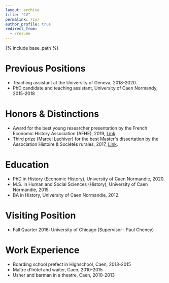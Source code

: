 ```yaml
---
layout: archive
title: "CV"
permalink: /cv/
author_profile: true
redirect_from:
  - /resume
---
```


{% include base_path %}

Previous Positions
======
* Teaching assistant at the University of Geneva, 2018-2020.
* PhD candidate and teaching assistant, University of Caen Normandy, 2015-2018

Honors & Distinctions
======
* Award for the best young researcher presentation by the French Economic History Association (AFHE), 2019, [Link](https://afhe.hypotheses.org/12495).
* Third prize (Marcel Lachiver) for the best Master's dissertation by the Association Histoire & Sociétés rurales, 2017, [Link](http://www.unicaen.fr/actualites/prix-et-distinctions/prix-marcel-lachiver-3-jeunes-historiens-de-l-unicaen-recompenses-817075.kjsp).

Education
======
* PhD in History (Economic History), University of Caen Normandie, 2020.
* M.S. in Human and Social Sciences (History), University of Caen Normandie, 2015.
* BA in History, University of Caen Normandie, 2012.

Visiting Position
======
* Fall Quarter 2016: University of Chicago (Supervisor : Paul Cheney)

Work Experience
======
* Boarding school prefect in Highschool, Caen, 2013-2015
* Maître d'hôtel and waiter, Caen, 2010-2015
* Usher and barman in a theatre, Caen, 2010-2013


